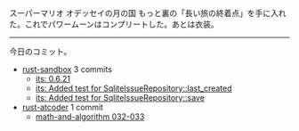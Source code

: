 スーパーマリオ オデッセイの月の国 もっと裏の「長い旅の終着点」を手に入れた。これでパワームーンはコンプリートした。あとは衣装。

---

今日のコミット。

- [rust-sandbox](https://github.com/bouzuya/rust-sandbox) 3 commits
  - [its: 0.6.21](https://github.com/bouzuya/rust-sandbox/commit/200b8bd887c81dedb4ed4affa050875b621b1088)
  - [its: Added test for SqliteIssueRepository::last_created](https://github.com/bouzuya/rust-sandbox/commit/ec8bdb79a70605368d3d459fbaa66cf446333f55)
  - [its: Added test for SqliteIssueRepository::save](https://github.com/bouzuya/rust-sandbox/commit/547082f8d41ec159820d1b33a8101698e4b53462)
- [rust-atcoder](https://github.com/bouzuya/rust-atcoder) 1 commit
  - [math-and-algorithm 032-033](https://github.com/bouzuya/rust-atcoder/commit/9cb638b0b1b200d073d144b97e2774050e7b0700)
